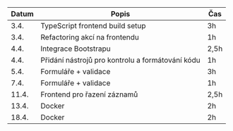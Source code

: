 | Datum | Popis                                            | Čas  |
| ----- | ------------------------------------------------ | ---- |
| 3.4.  | TypeScript frontend build setup                  | 3h   |
| 3.4.  | Refactoring akcí na frontendu                    | 1h   |
| 4.4.  | Integrace Bootstrapu                             | 2,5h |
| 4.4.  | Přidání nástrojů pro kontrolu a formátování kódu | 1h   |
| 5.4.  | Formuláře + validace                             | 3h   |
| 7.4.  | Formuláře + validace                             | 1h   |
| 11.4. | Frontend pro řazení záznamů                      | 2,5h |
| 13.4. | Docker                                           | 2h   |
| 18.4. | Docker                                           | 2h   |
